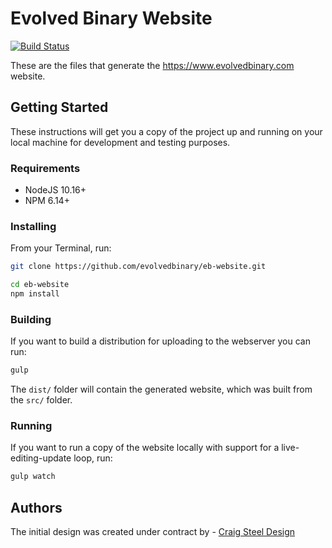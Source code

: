 # Evolved Binary Website

[![Build Status](https://travis-ci.com/evolvedbinary/eb-website.svg?token=Z6TsvSzWtERNmadq7Jzp&branch=master)](https://travis-ci.com/evolvedbinary/eb-website)

These are the files that generate the https://www.evolvedbinary.com website.

## Getting Started

These instructions will get you a copy of the project up and running on your local machine for development and testing purposes.

### Requirements

* NodeJS 10.16+
* NPM 6.14+


### Installing

From your Terminal, run:

```bash
git clone https://github.com/evolvedbinary/eb-website.git

cd eb-website
npm install
```

### Building

If you want to build a distribution for uploading to the webserver you can run:

```bash
gulp
```

The `dist/` folder will contain the generated website, which was built from the `src/` folder.

### Running

If you want to run a copy of the website locally with support for a live-editing-update loop, run:

```bash
gulp watch
```

## Authors

The initial design was created under contract by - [Craig Steel Design](https://craigsteel-design.com)
